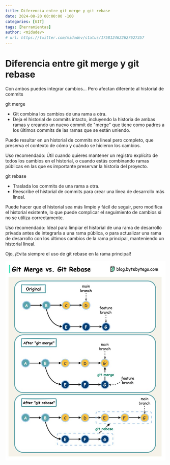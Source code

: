 ```yaml
---
title: Diferencia entre git merge y git rebase
date: 2024-08-20 00:00:00 -100
categories: [GIT]
tags: [herramientas]
author: <midudev>
# url: https://twitter.com/midudev/status/1758124622627627357
---
```


# Diferencia entre git merge y git rebase

Con ambos puedes integrar cambios...
Pero afectan diferente al historial de commits

git merge

-   Git combina los cambios de una rama a otra.
-   Deja el historial de commits intacto, incluyendo la historia de ambas ramas y creando un nuevo commit de "merge" que tiene como padres a los últimos commits de las ramas que se están uniendo.

Puede resultar en un historial de commits no lineal pero completo, que preserva el contexto de cómo y cuándo se hicieron los cambios.

Uso recomendado: Útil cuando quieres mantener un registro explícito de todos los cambios en el historial, o cuando estás combinando ramas públicas en las que es importante preservar la historia del proyecto.

git rebase

-   Traslada los commits de una rama a otra.
-   Reescribe el historial de commits para crear una línea de desarrollo más lineal.

Puede hacer que el historial sea más limpio y fácil de seguir, pero modifica el historial existente, lo que puede complicar el seguimiento de cambios si no se utiliza correctamente.

Uso recomendado: Ideal para limpiar el historial de una rama de desarrollo privada antes de integrarla a una rama pública, o para actualizar una rama de desarrollo con los últimos cambios de la rama principal, manteniendo un historial lineal.

Ojo, ¡Evita siempre el uso de git rebase en la rama principal!

![alt text](../IMG/git.merge.rebase.bmp)
